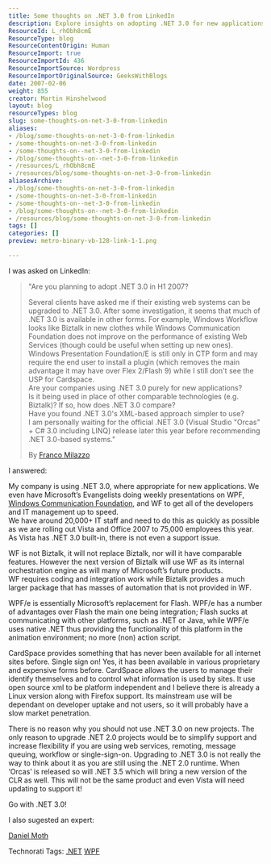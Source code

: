 ```yaml
---
title: Some thoughts on .NET 3.0 from LinkedIn
description: Explore insights on adopting .NET 3.0 for new applications, its advantages over existing technologies, and the future of Microsoft’s development tools.
ResourceId: L_rhObh8cmE
ResourceType: blog
ResourceContentOrigin: Human
ResourceImport: true
ResourceImportId: 436
ResourceImportSource: Wordpress
ResourceImportOriginalSource: GeeksWithBlogs
date: 2007-02-06
weight: 855
creator: Martin Hinshelwood
layout: blog
resourceTypes: blog
slug: some-thoughts-on-net-3-0-from-linkedin
aliases:
- /blog/some-thoughts-on-net-3-0-from-linkedin
- /some-thoughts-on-net-3-0-from-linkedin
- /some-thoughts-on--net-3-0-from-linkedin
- /blog/some-thoughts-on--net-3-0-from-linkedin
- /resources/L_rhObh8cmE
- /resources/blog/some-thoughts-on-net-3-0-from-linkedin
aliasesArchive:
- /blog/some-thoughts-on-net-3-0-from-linkedin
- /some-thoughts-on-net-3-0-from-linkedin
- /some-thoughts-on--net-3-0-from-linkedin
- /blog/some-thoughts-on--net-3-0-from-linkedin
- /resources/blog/some-thoughts-on-net-3-0-from-linkedin
tags: []
categories: []
preview: metro-binary-vb-128-link-1-1.png

---
```

I was asked on LinkedIn:

> "Are you planning to adopt .NET 3.0 in H1 2007?
>
> Several clients have asked me if their existing web systems can be upgraded to .NET 3.0. After some investigation, it seems that much of .NET 3.0 is available in other forms. For example, Windows Workflow looks like Biztalk in new clothes while Windows Communication Foundation does not improve on the performance of existing Web Services (though could be useful when setting up new ones). Windows Presentation Foundation/E is still only in CTP form and may require the end user to install a plugin (which removes the main advantage it may have over Flex 2/Flash 9) while I still don't see the USP for Cardspace.  
> Are your companies using .NET 3.0 purely for new applications?  
> Is it being used in place of other comparable technologies (e.g. Biztalk)? If so, how does .NET 3.0 compare?  
> Have you found .NET 3.0's XML-based approach simpler to use?  
> I am personally waiting for the official .NET 3.0 (Visual Studio "Orcas" + C# 3.0 including LINQ) release later this year before recommending .NET 3.0-based systems."
>
> By [Franco Milazzo](http://www.linkedin.com/in/eyetie)

I answered:

My company is using .NET 3.0, where appropriate for new applications. We even have Microsoft’s Evangelists doing weekly presentations on WPF, [Windows Communication Foundation](http://wcf.netfx3.com "Windows Communication Foundation"), and WF to get all of the developers and IT management up to speed.  
We have around 20,000+ IT staff and need to do this as quickly as possible as we are rolling out Vista and Office 2007 to 75,000 employees this year. As Vista has .NET 3.0 built-in, there is not even a support issue.

WF is not Biztalk, it will not replace Biztalk, nor will it have comparable features. However the next version of Biztalk will use WF as its internal orchestration engine as will many of Microsoft’s future products.  
WF requires coding and integration work while Biztalk provides a much larger package that has masses of automation that is not provided in WF.

WPF/e is essentially Microsoft’s replacement for Flash. WPF/e has a number of advantages over Flash the main one being integration; Flash sucks at communicating with other platforms, such as .NET or Java, while WPF/e uses native .NET thus providing the functionality of this platform in the animation environment; no more (non) action script.

CardSpace provides something that has never been available for all internet sites before. Single sign on! Yes, it has been available in various proprietary and expensive forms before. CardSpace allows the users to manage their identify themselves and to control what information is used by sites. It use open source xml to be platform independent and I believe there is already a Linux version along with Firefox support. Its mainstream use will be dependant on developer uptake and not users, so it will probably have a slow market penetration.

There is no reason why you should not use .NET 3.0 on new projects. The only reason to upgrade .NET 2.0 projects would be to simplify support and increase flexibility if you are using web services, remoting, message queuing, workflow or single-sign-on. Upgrading to .NET 3.0 is not really the way to think about it as you are still using the .NET 2.0 runtime. When ‘Orcas’ is released so will .NET 3.5 which will bring a new version of the CLR as well. This will not be the same product and even Vista will need updating to support it!

Go with .NET 3.0!

I also sugested an expert:

[Daniel Moth](http://www.danielmoth.com/Blog/ "The Moth")

Technorati Tags: [.NET](http://technorati.com/tags/.NET) [WPF](http://technorati.com/tags/WPF)
